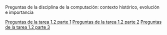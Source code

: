 Preguntas de la disciplina de la computación: contexto histórico, evolución e importancia

[Preguntas de la tarea 1.2 parte 1](https://i.postimg.cc/wBRDTCVx/Whats-App-Image-2023-08-27-at-6-17-24-PM-8.jpg)
[Preguntas de la tarea 1.2 parte 2](https://i.postimg.cc/QxPtxHn5/Whats-App-Image-2023-08-27-at-6-17-24-PM-7.jpg) 
[Preguntas de la tarea 1.2 parte 3](https://i.postimg.cc/TYZdvBpJ/Whats-App-Image-2023-08-27-at-6-17-24-PM-6.jpg)
